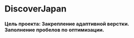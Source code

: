 # DiscoverJapan
### Цель проекта: Закрепление адаптивной верстки. Заполнение пробелов по оптимизации.
